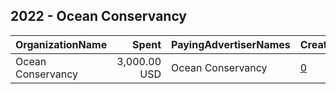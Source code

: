 ## 2022 - Ocean Conservancy 
|OrganizationName|Spent|PayingAdvertiserNames|CreativeUrls|Impressions|Genders|AgeBrackets|CountryCodes|BillingAddresses|CandidateBallotInformation|
|:---|---:|:---|:---|---:|:---|:---|:---|:---|:---|
|Ocean Conservancy|3,000.00 USD|Ocean Conservancy|[0](https://www.snap.com/political-ads/asset/a92db38f2994c603531657c2cd415489ee3a241373d4f33840d47a17d6e9fe81?mediaType=jpeg)|173,080||18-24|united states|US||
